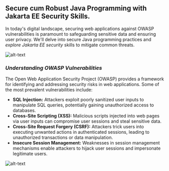 ## **Secure cum Robust Java Programming with Jakarta EE Security Skills.**

In today's digital landscape, securing web applications against OWASP vulnerabilities is paramount to safeguarding sensitive data and ensuring user privacy. We'll delve into secure Java programming practices and *explore Jakarta EE security* skills to mitigate common threats.

![alt-text](https://miro.medium.com/v2/resize:fit:720/format:webp/0*-_ZBcb8JkOUNWlGy.gif)
### *Understanding OWASP Vulnerabilities*


The Open Web Application Security Project (OWASP) provides a framework for identifying and addressing security risks in web applications. Some of the most prevalent vulnerabilities include:

* **SQL Injection:** Attackers exploit poorly sanitized user inputs to manipulate SQL queries, potentially gaining unauthorized access to databases.
* **Cross-Site Scripting (XSS):** Malicious scripts injected into web pages via user inputs can compromise user sessions and steal sensitive data.
* **Cross-Site Request Forgery (CSRF):** Attackers trick users into executing unwanted actions in authenticated sessions, leading to unauthorized transactions or data manipulation.
* **Insecure Session Management:** Weaknesses in session management mechanisms enable attackers to hijack user sessions and impersonate legitimate users.

![alt-text](https://user-images.githubusercontent.com/24669027/39022564-bf96bde2-4453-11e8-9814-c30db364aa4d.gif)
